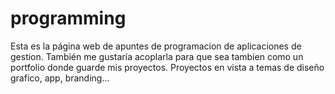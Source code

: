 # programming
Esta es la página web de apuntes de programacion de aplicaciones de gestion. También me gustaría acoplarla para que sea tambien como un portfolio donde guarde mis proyectos. Proyectos en vista a temas de diseño grafico, app, branding...
